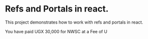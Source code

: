 # Refs and Portals in react.

This project demonstrates how to work with refs and portals in react.

You have paid UGX 30,000 for NWSC at a Fee of U